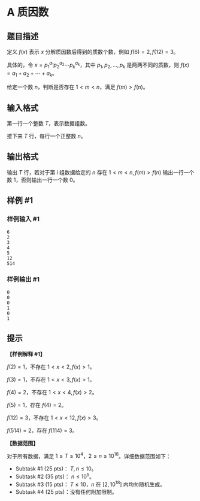 # A 质因数

## 题目描述

定义 $f(x)$ 表示 $x$ 分解质因数后得到的质数个数，例如 $f(6)=2,f(12)=3$。

具体的，令 $x=p_1^{a_1}p_2^{a_2}\cdots p_k^{a_k}$，其中 $p_1,p_2,\ldots,p_k$ 是两两不同的质数，则 $f(x)=a_1+a_2+\cdots + a_k$。

给定一个数 $n$，判断是否存在 $1<m<n$，满足 $f(m)>f(n)$。

## 输入格式

第一行一个整数 $T$，表示数据组数。

接下来 $T$ 行，每行一个正整数 $n$。

## 输出格式

输出 $T$ 行，若对于第 $i$ 组数据给定的 $n$ 存在 $1<m<n,f(m)>f(n)$ 输出一行一个数 $1$，否则输出一行一个数 $0$。

## 样例 #1

### 样例输入 #1
```
6
2
3
4
5
12
514
```

### 样例输出 #1

```
0
0
0
1
0
1
```

## 提示

**【样例解释 #1】**

$f(2)=1$，不存在 $1<x<2,f(x)>1$。

$f(3)=1$，不存在 $1<x<3,f(x)>1$。

$f(4)=2$，不存在 $1<x<4,f(x)>2$。

$f(5)=1$，存在 $f(4)=2$。

$f(12)=3$，不存在 $1<x<12,f(x)>3$。

$f(514)=2$，存在 $f(114)=3$。

**【数据范围】**

对于所有数据，满足 $1\leq T\leq 10^4$，$2\leq n\leq 10^{18}$。详细数据范围如下：

- Subtask #1 (25 pts)： $T,n\le 10$。
- Subtask #2 (35 pts)： $n\le 10^5$。
- Subtask #3 (15 pts)： $T\le 10$，$n$ 在 $[2,10^{18}]$  内均匀随机生成。
- Subtask #4 (25 pts)：没有任何附加限制。

